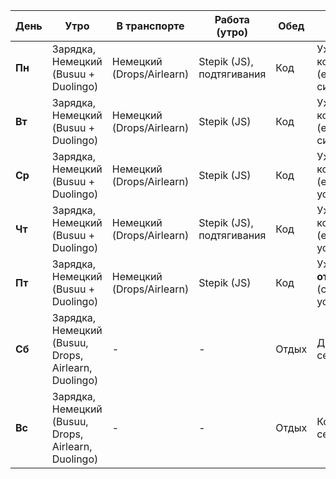 

| День   | Утро                                                 | В транспорте              | Работа (утро)             | Обед  | Вечер                               | Перед сном            |
| ------ | ---------------------------------------------------- | ------------------------- | ------------------------- | ----- | ----------------------------------- | --------------------- |
| **Пн** | Зарядка, Немецкий (Busuu + Duolingo)                 | Немецкий (Drops/Airlearn) | Stepik (JS), подтягивания | Код   | Ужин, кодинг (есть силы)            | Чтение (React/работа) |
| **Вт** | Зарядка, Немецкий (Busuu + Duolingo)                 | Немецкий (Drops/Airlearn) | Stepik (JS)               | Код   | Ужин, кодинг (есть силы)            | Чтение (React/работа) |
| **Ср** | Зарядка, Немецкий (Busuu + Duolingo)                 | Немецкий (Drops/Airlearn) | Stepik (JS)               | Код   | Ужин, кодинг (если не устал)        | Чтение (React/работа) |
| **Чт** | Зарядка, Немецкий (Busuu + Duolingo)                 | Немецкий (Drops/Airlearn) | Stepik (JS), подтягивания | Код   | Ужин, кодинг (если не устал)        | Чтение (React/работа) |
| **Пт** | Зарядка, Немецкий (Busuu + Duolingo)                 | Немецкий (Drops/Airlearn) | Stepik (JS)               | Код   | Ужин, **отдых** (сильная усталость) | Лёгкое чтение / отдых |
| **Сб** | Зарядка, Немецкий (Busuu, Drops, Airlearn, Duolingo) | -                         | -                         | Отдых | День с семьёй                       | Чтение (React/работа) |
| **Вс** | Зарядка, Немецкий (Busuu, Drops, Airlearn, Duolingo) | -                         | -                         | Отдых | Кодинг-сессия                       | Чтение (React/работа) |
